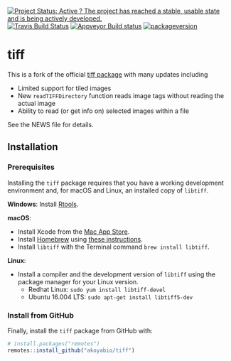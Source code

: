 [![Project Status: Active ? The project has reached a stable, usable state and is being actively developed.](http://www.repostatus.org/badges/latest/active.svg)](http://www.repostatus.org/#active)
[![Travis Build Status](https://travis-ci.org/PerkinElmer/tiff.svg?branch=master)](https://travis-ci.org/PerkinElmer/tiff)
[![Appveyor Build status](https://ci.appveyor.com/api/projects/status/eonxe9blgyydaws5?svg=true)](https://ci.appveyor.com/project/PKI-Kent/tiff)
[![packageversion](https://img.shields.io/badge/Package%20version-0.1.7-orange.svg?style=flat-square)](commits/master)
 
# tiff

This is a fork of the official [tiff package](https://github.com/s-u/tiff)
with many updates including

- Limited support for tiled images
- New `readTIFFDirectory` function reads image tags without 
  reading the actual image
- Ability to read (or get info on) selected images within a file

See the NEWS file for details.

## Installation

### Prerequisites

Installing the `tiff` package requires that you have a working 
development environment and, for macOS and Linux, an installed copy of `libtiff`.

**Windows**: Install [Rtools](https://cran.r-project.org/bin/windows/Rtools/).

**macOS**: 

- Install Xcode from the 
  [Mac App Store](https://apps.apple.com/us/app/xcode/id497799835).
- Install [Homebrew](https://brew.sh/) using
  [these instructions](https://brew.sh/).
- Install `libtiff` with the Terminal command `brew install libtiff`.


**Linux**: 

- Install a compiler and the development version of `libtiff`
using the package manager for your Linux version.
  - Redhat Linux: `sudo yum install libtiff-devel`
  - Ubuntu 16.004 LTS: `sudo apt-get install libtiff5-dev`

### Install from GitHub

Finally, install the `tiff` package from GitHub with:

``` r
# install.packages("remotes")
remotes::install_github("akoyabio/tiff")
```
